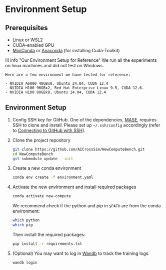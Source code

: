 # Environment Setup

## Prerequisites

- Linux or WSL2
- CUDA-enabled GPU
- [MiniConda](https://www.anaconda.com/docs/getting-started/miniconda/install) or [Anaconda](https://www.anaconda.com/docs/getting-started/anaconda/install) (for installing Cuda-Toolkit)

!!! info "Our Environment Setup for Reference"
    We run all the experiments on linux machines and did not test on Windows.

    Here are a few environment we have tested for reference:

    - NVIDIA A6000 48GBx8, Ubuntu 24.04, CUDA 12.4
    - NVIDIA H100 96GBx2, Red Hat Enterprise Linux 9.5, CUDA 12.6.
    - NVIDIA H100 80GBx8, Ubuntu 24.04, CUDA 12.4

## Environment Setup

1. Config SSH key for GitHub. One of the dependencies, [MASE](https://github.com/DeepWok/mase), requires SSH to clone and install. Please set up `~/.ssh/config` accordingly (refer to [Connecting to GitHub with SSH](https://docs.github.com/en/authentication/connecting-to-github-with-ssh)).

2. Clone the project repository

    ```bash
    git clone https://github.com/AICrossSim/NewComputeBench.git
    cd NewComputeBench
    git submodule update --init
    ```

3. Create a new conda environment

    ```bash
    conda env create -f environment.yaml
    ```

4. Activate the new environment and install required packages

    ```bash
    conda activate new-compute
    ```

    We recommend check if the python and pip in `$PATH` are from the conda environment:
    ```bash
    which python
    which pip
    ```

    Then install the required packages:
    ```bash
    pip install -r requirements.txt
    ```

5. (Optional) You may want to log in [Wandb](https://wandb.ai/site/) to track the training logs.

    ```bash
    wandb login
    ```
